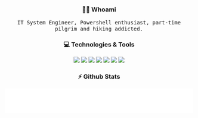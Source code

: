 <h3 align="center"> 👨‍💻 Whoami</h3>
<p align="center">
  <samp>IT System Engineer, Powershell enthusiast, part-time pilgrim and hiking addicted.
  </samp>
</p>

<h3 align="center"> 💻 Technologies &amp; Tools</h3>
<p align="center">

<img src="https://img.shields.io/static/v1?logo=powershell&label=&message=Powershell&color=black&logoColor=white&style=flat-square" />
<img src="https://img.shields.io/static/v1?logo=visualstudiocode&label=&message=VS%20Code&color=black&style=flat-square" />
<img src="https://img.shields.io/static/v1?logo=git&label=&message=Git&color=black&logoColor=white&style=flat-square" />
<img src="https://img.shields.io/static/v1?logo=github&label=&message=Github&color=black&logoColor=white&style=flat-square" />
<img src="https://img.shields.io/static/v1?logo=microsoftazure&label=&message=Azure&color=black&logoColor=white&style=flat-square" />
<img src="https://img.shields.io/static/v1?logo=windows&label=&message=Windows&color=black&logoColor=white&style=flat-square" />
<img src="https://img.shields.io/static/v1?logo=windowsterminal&label=&message=Windows%20Terminal&color=black&logoColor=white&style=flat-square" />

</p>

<h3 align="center"> ⚡ Github Stats </h3>
<p align="center">
<img src="github-metrics.svg" />
</p>